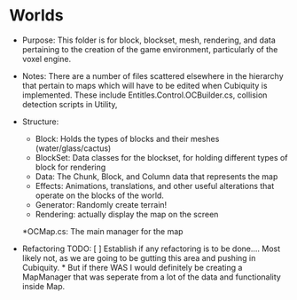 # Worlds

* Purpose: This folder is for block, blockset, mesh, rendering, and data pertaining to the creation of the game environment, particularly of the voxel engine. 

* Notes: There are a number of files scattered elsewhere in the hierarchy that pertain to maps which will have to be edited when Cubiquity is implemented. These include Entitles.Control.OCBuilder.cs, collision detection scripts in Utility, 

* Structure:
    * Block: Holds the types of blocks and their meshes (water/glass/cactus) 
	* BlockSet: Data classes for the blockset, for holding different types of block for rendering
	* Data: The Chunk, Block, and Column data that represents the map
	* Effects: Animations, translations, and other useful alterations that operate on the blocks of the world.
	* Generator: Randomly create terrain!
	* Rendering: actually display the map on the screen
	
	*OCMap.cs: The main manager for the map

* Refactoring TODO:
    [ ] Establish if any refactoring is to be done.... Most likely not, as we are going to be gutting this area and pushing in Cubiquity. 
	    * But if there WAS I would definitely be creating a MapManager that was seperate from a lot of the data and functionality inside Map. 